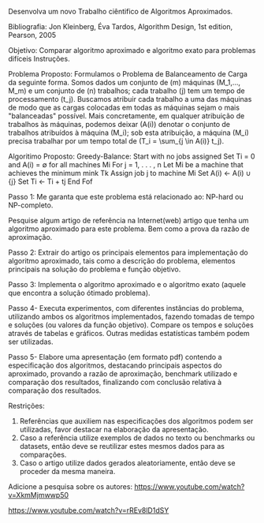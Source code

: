 Desenvolva um novo Trabalho ciêntifico de Algoritmos Aproximados.

Bibliografia:
Jon Kleinberg, Éva Tardos, Algorithm Design, 1st edition, Pearson, 2005

Objetivo: Comparar algoritmo aproximado e algoritmo exato para problemas difíceis Instruções.

Problema Proposto:
Formulamos o Problema de Balanceamento de Carga da seguinte forma. Somos dados um conjunto de (m) máquinas (M_1,..., M_m) e um conjunto de (n) trabalhos; cada trabalho (j) tem um tempo de processamento (t_j). Buscamos atribuir cada trabalho a uma das máquinas de modo que as cargas colocadas em todas as máquinas sejam o mais "balanceadas" possível. Mais concretamente, em qualquer atribuição de trabalhos às máquinas, podemos deixar (A(i)) denotar o conjunto de trabalhos atribuídos à máquina (M_i); sob esta atribuição, a máquina (M_i) precisa trabalhar por um tempo total de (T_i = \sum_{j \in A(i)} t_j).

Algoritimo Proposto:
Greedy-Balance:
Start with no jobs assigned
Set Ti = 0 and A(i) = ∅ for all machines Mi
For j = 1, . . . , n
    Let Mi be a machine that achieves the minimum mink Tk
    Assign job j to machine Mi
    Set A(i) ← A(i) ∪ {j}
    Set Ti ← Ti + tj
End Fof

Passo 1: Me garanta que este problema está relacionado ao: NP-hard ou NP-completo.

Pesquise algum artigo de referência na Internet(web) artigo que tenha um algoritmo aproximado para este problema.
Bem como a prova da razão de aproximação.

Passo 2: Extrair do artigo os principais elementos para implementação do algoritmo aproximado, tais como a descrição do problema, elementos principais na solução do problema e função objetivo. 

Passo 3: Implementa o algoritmo aproximado e o algoritmo exato (aquele que encontra a solução ótimado problema).

Passo 4- Executa experimentos, com diferentes instâncias do problema, utilizando ambos os algoritmos implementados, fazendo tomadas de tempo e soluções (ou valores da função objetivo). 
Compare os tempos e soluções através de tabelas e gráficos. 
Outras medidas estatísticas também podem ser utilizadas.

Passo 5- Elabore uma apresentação (em formato pdf) contendo a especificação dos algoritmos, destacando principais aspectos do aproximado, provando a razão de aproximação, benchmark utilizado e comparação dos resultados, finalizando com conclusão relativa à comparação dos resultados. 

Restrições: 
1) Referências que auxiliem nas especificações dos algoritmos podem ser utilizadas, favor destacar na elaboração da apresentação.
2) Caso a referência utilize exemplos de dados no texto ou benchmarks ou datasets, então deve se reutilizar estes mesmos dados para as comparações. 
3) Caso o artigo utilize dados gerados aleatoriamente, então deve se proceder da mesma maneira.

Adicione a pesquisa sobre os autores: 
https://www.youtube.com/watch?v=XkmMjmwwp50


https://www.youtube.com/watch?v=rREv8lD1dSY

